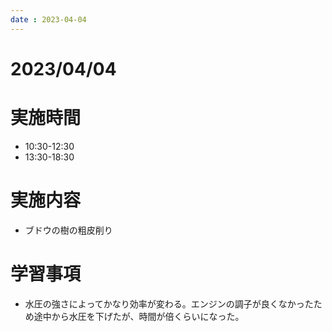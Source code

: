 ```yaml
---
date : 2023-04-04
---
```


# 2023/04/04

# 実施時間
- 10:30-12:30
- 13:30-18:30

# 実施内容
- ブドウの樹の粗皮削り

# 学習事項
- 水圧の強さによってかなり効率が変わる。エンジンの調子が良くなかったため途中から水圧を下げたが、時間が倍くらいになった。